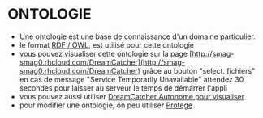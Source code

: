 # ONTOLOGIE 
- Une ontologie est une base de connaissance d'un domaine particulier.
- le format [RDF / OWL](https://fr.wikipedia.org/wiki/Resource_Description_Framework), est utilisé pour cette ontologie 
- vous pouvez visualiser cette ontologie sur la page [http://smag-smag0.rhcloud.com/DreamCatcher](http://smag-smag0.rhcloud.com/DreamCatcher) grâce au bouton "select. fichiers"
en cas de message "Service Temporarily Unavailable" attendez 30 secondes pour laisser au serveur le temps de démarrer l'appli
- vous pouvez aussi utiliser [DreamCatcher Autonome pour visualiser](https://scenaristeur.github.io/dreamcatcherAutonome/)
- pour modifier une ontologie, on peu utiliser [Protege](http://protege.stanford.edu/)
